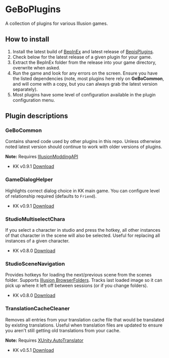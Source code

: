 # GeBoPlugins

A collection of plugins for various Illusion games.

## How to install
1. Install the latest build of [BepInEx](https://builds.bepis.io/projects/bepinex_be) and latest release of [BepisPlugins](https://github.com/IllusionMods/BepisPlugins/releases).
2. Check below for the latest release of a given plugin for your game.
3. Extract the BepInEx folder from the release into your game directory, overwrite when asked.
4. Run the game and look for any errors on the screen. Ensure you have the listed dependencies (note, most plugins here rely on **GeBoCommon**, and will come with a copy, but you can always grab the latest version separately).
5. Most plugins have some level of configuration available in the plugin configuration menu.

## Plugin descriptions

### GeBoCommon

Contains shared code used by other plugins in this repo. Unless otherwise noted latest version should continue to work with older versions of plugins. 

**Note:** Requires [IllusionModdingAPI](https://github.com/IllusionMods/IllusionModdingAPI/)

- KK v0.9.1 [Download](https://github.com/GeBo1/GeBoPlugins/releases/download/r2/KK_GeBoCommon.v0.9.1.zip)

### GameDialogHelper 

Highlights correct dialog choice in KK main game. You can configure level of relationship required (defaults to `Friend`).

- KK v0.9.1 [Download](https://github.com/GeBo1/GeBoPlugins/releases/download/r2/KK_GameDialogHelper.v0.9.1.zip) 

### StudioMultiselectChara

If you select a character in studio and press the hotkey, all other instances of that character in the scene will also be selected. Useful for replacing all instances of a given character.

- KK v0.8.0 [Download](https://github.com/GeBo1/GeBoPlugins/releases/download/r1/KK_StudioMultiselectChara.v0.8.0.zip)

[//]: # (### StudioSceneCharaInfo)

### StudioSceneNavigation

Provides hotkeys for loading the next/previous scene from the scenes folder. Supports [Illusion BrowserFolders](https://github.com/ManlyMarco/Illusion_BrowserFolders). Tracks last loaded image so it can pick up where it left off between sessions (or if you change folders).

- KK v0.8.0 [Download](https://github.com/GeBo1/GeBoPlugins/releases/download/r1/KK_StudioSceneNavigation.v0.8.0.zip)

### TranslationCacheCleaner

Removes all entries from your translation cache file that would be translated by existing translations.  Useful when translation files are updated to ensure you aren't still getting old translations from your cache.  

**Note:** Requires [XUnity.AutoTranslator](https://github.com/bbepis/XUnity.AutoTranslator)

- KK v0.5.1 [Download](https://github.com/GeBo1/GeBoPlugins/releases/download/r2/KK_TranslationCacheCleaner.v0.5.1.zip)

[//]: # (### TranslationHelper)

